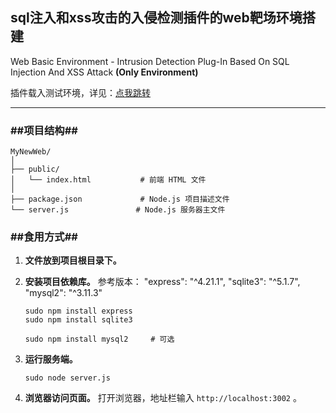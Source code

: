 ## sql注入和xss攻击的入侵检测插件的web靶场环境搭建

Web Basic Environment - Intrusion Detection Plug-In Based On SQL Injection And XSS Attack **(Only Environment)**

插件载入测试环境，详见：[点我跳转](https://github.com/nikoni233/scripts/tree/main/Web_Basic_Environment--Injection_Detection_Plug-In_Based_On_SQL_Injection_And_XSS_Attack)



---

### ##项目结构##

```
MyNewWeb/
│
├── public/
│   └── index.html           # 前端 HTML 文件
│
├── package.json             # Node.js 项目描述文件
└── server.js               # Node.js 服务器主文件

```



### ##食用方式##

1. **文件放到项目根目录下。**

2. **安装项目依赖库。**
	参考版本：
	"express": "^4.21.1",
	"sqlite3": "^5.1.7",
	"mysql2": "^3.11.3"

	```shell
	sudo npm install express
	sudo npm install sqlite3
	
	sudo npm install mysql2		# 可选
	```

3. **运行服务端。**

	```shell
	sudo node server.js
	```

4. **浏览器访问页面。**
	打开浏览器，地址栏输入 `http://localhost:3002` 。